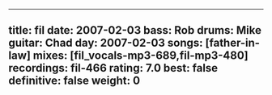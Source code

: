 
---
title: fil
date: 2007-02-03
bass:	Rob
drums:	Mike
guitar:	Chad
day: 2007-02-03
songs: [father-in-law]
mixes: [fil_vocals-mp3-689,fil-mp3-480]
recordings: fil-466
rating: 7.0
best: false
definitive: false
weight: 0
---
